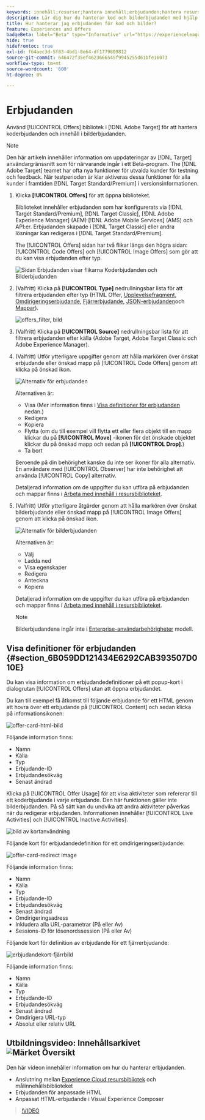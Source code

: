 ```yaml
---
keywords: innehåll;resurser;hantera innehåll;erbjudanden;hantera resurser;ange markeringsläge;markeringsläge
description: Lär dig hur du hanterar kod och bilderbjudanden med hjälp av Erbjudandebiblioteket.
title: Hur hanterar jag erbjudanden för kod och bilder?
feature: Experiences and Offers
badgeBeta: label="Beta" type="Informative" url="https://experienceleague.adobe.com/docs/target/using/introduction/intro.html#beta newtab=true" tooltip="Vad är Beta-funktioner i [!DNL Adobe Target]."
hide: true
hidefromtoc: true
exl-id: f64aec3d-5f83-4bd1-8e64-df1779809812
source-git-commit: 646472f35ef4623666545f9945255d61bfe16073
workflow-type: tm+mt
source-wordcount: '600'
ht-degree: 0%

---
```


# Erbjudanden

Använd [!UICONTROL Offers] bibliotek i [!DNL Adobe Target] för att hantera koderbjudanden och innehåll i bilderbjudanden.

>[!NOTE]
>
>Den här artikeln innehåller information om uppdateringar av [!DNL Target] användargränssnitt som för närvarande ingår i ett Beta-program. The [!DNL Adobe Target] teamet har ofta nya funktioner för utvalda kunder för testning och feedback. När testperioden är klar aktiveras dessa funktioner för alla kunder i framtiden [!DNL Target Standard/Premium] i versionsinformationen.

1. Klicka **[!UICONTROL Offers]** för att öppna biblioteket.

   Biblioteket innehåller erbjudanden som har konfigurerats via [!DNL Target Standard/Premium], [!DNL Target Classic], [!DNL Adobe Experience Manager] (AEM) [!DNL Adobe Mobile Services] (AMS) och API:er. Erbjudanden skapade i [!DNL Target Classic] eller andra lösningar kan redigeras i [!DNL Target Standard/Premium].

   The [!UICONTROL Offers] sidan har två flikar längs den högra sidan: [!UICONTROL Code Offers] och [!UICONTROL Image Offers] som gör att du kan visa erbjudanden efter typ.

   ![Sidan Erbjudanden visar flikarna Koderbjudanden och Bilderbjudanden](/help/main/c-experiences/c-manage-content/assets/offers-page.png)

1. (Valfritt) Klicka på **[!UICONTROL Type]** nedrullningsbar lista för att filtrera erbjudanden efter typ (HTML Offer, [Upplevelsefragment](/help/main/c-experiences/c-manage-content/aem-experience-fragments.md), [Omdirigeringserbjudande](/help/main/c-experiences/c-manage-content/offer-redirect.md), [Fjärrerbjudande](/help/main/c-experiences/c-manage-content/about-remote-offers.md), [JSON-erbjudanden](/help/main/c-experiences/c-manage-content/create-json-offer.md)och [Mappar](/help/main/c-experiences/c-manage-content/create-content-folder.md)).

   ![offers_filter, bild](assets/offers_filter.png)

1. (Valfritt) Klicka på **[!UICONTROL Source]** nedrullningsbar lista för att filtrera erbjudanden efter källa (Adobe Target, Adobe Target Classic och Adobe Experience Manager).

1. (Valfritt) Utför ytterligare uppgifter genom att hålla markören över önskat erbjudande eller önskad mapp på [!UICONTROL Code Offers] genom att klicka på önskad ikon.

   ![Alternativ för erbjudanden](assets/offer-picker-large.png)

   Alternativen är:

   * Visa (Mer information finns i [Visa definitioner för erbjudanden](#section_6B059DD121434E6292CAB393507D010E) nedan.)
   * Redigera
   * Kopiera
   * Flytta (om du till exempel vill flytta ett eller flera objekt till en mapp klickar du på **[!UICONTROL Move]** -ikonen för det önskade objektet klickar du på önskad mapp och sedan på **[!UICONTROL Drop]**.)
   * Ta bort

   Beroende på din behörighet kanske du inte ser ikoner för alla alternativ. En användare med [!UICONTROL Observer] har inte behörighet att använda [!UICONTROL Copy] alternativ.

   Detaljerad information om de uppgifter du kan utföra på erbjudanden och mappar finns i [Arbeta med innehåll i resursbiblioteket](/help/main/c-experiences/c-manage-content/assets-working.md).

1. (Valfritt) Utför ytterligare åtgärder genom att hålla markören över önskat bilderbjudande eller önskad mapp på [!UICONTROL Image Offers] genom att klicka på önskad ikon.

   ![Alternativ för bilderbjudanden](/help/main/c-experiences/c-manage-content/assets/image-offers-icons.png)

   Alternativen är:

   * Välj
   * Ladda ned
   * Visa egenskaper
   * Redigera
   * Anteckna
   * Kopiera

   Detaljerad information om de uppgifter du kan utföra på erbjudanden och mappar finns i [Arbeta med innehåll i resursbiblioteket](/help/main/c-experiences/c-manage-content/assets-working.md).

   >[!NOTE]
   >
   >Bilderbjudandena ingår inte i [Enterprise-användarbehörigheter](/help/main/administrating-target/c-user-management/property-channel/property-channel.md) modell.


## Visa definitioner för erbjudanden {#section_6B059DD121434E6292CAB393507D010E}

Du kan visa information om erbjudandedefinitioner på ett popup-kort i dialogrutan [!UICONTROL Offers] utan att öppna erbjudandet.

Du kan till exempel få åtkomst till följande erbjudande för ett HTML genom att hovra över ett erbjudande på [!UICONTROL Content] och sedan klicka på informationsikonen:

![offer-card-html-bild](assets/offer-card-html.png)

Följande information finns:

* Namn
* Källa
* Typ
* Erbjudande-ID
* Erbjudandesökväg
* Senast ändrad

Klicka på [!UICONTROL Offer Usage] för att visa aktiviteter som refererar till ett koderbjudande i varje erbjudande. Den här funktionen gäller inte bilderbjudanden. På så sätt kan du undvika att andra aktiviteter påverkas när du redigerar erbjudanden. Informationen innehåller [!UICONTROL Live Activities] och [!UICONTROL Inactive Activities].

![bild av kortanvändning](assets/offer-card-usage.png)

Följande kort för erbjudandedefinition för ett omdirigeringserbjudande:

![offer-card-redirect image](assets/offer-card-redirect.png)

Följande information finns:

* Namn
* Källa
* Typ
* Erbjudande-ID
* Erbjudandesökväg
* Senast ändrad
* Omdirigeringsadress
* Inkludera alla URL-parametrar (På eller Av)
* Sessions-ID för lösenordssession (På eller Av)

Följande kort för definition av erbjudande för ett fjärrerbjudande:

![erbjudandekort-fjärrbild](assets/offer-card-remote.png)

Följande information finns:

* Namn
* Källa
* Typ
* Erbjudande-ID
* Erbjudandesökväg
* Senast ändrad
* Omdirigera URL-typ
* Absolut eller relativ URL

## Utbildningsvideo: Innehållsarkivet ![Märket Översikt](/help/main/assets/overview.png)

Den här videon innehåller information om hur du hanterar erbjudanden.

* Anslutning mellan [Experience Cloud resursbibliotek](https://experienceleague.adobe.com/docs/core-services/interface/assets/creative-cloud.html) och målinnehållsbiblioteket
* Erbjudanden för anpassade HTML
* Anpassat HTML-erbjudande i Visual Experience Composer

>[!VIDEO](https://video.tv.adobe.com/v/17387)

